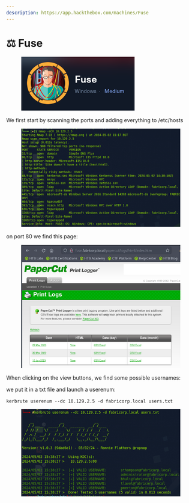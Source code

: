 ```yaml
---
description: https://app.hackthebox.com/machines/Fuse
---
```


# ⚖️ Fuse

<figure><img src="../../.gitbook/assets/image (7) (1).png" alt=""><figcaption></figcaption></figure>

We first start by scanning the ports and adding everything to /etc/hosts

<figure><img src="../../.gitbook/assets/image (8) (1).png" alt=""><figcaption></figcaption></figure>

on port 80 we find this page:



<figure><img src="../../.gitbook/assets/image (9) (2).png" alt=""><figcaption></figcaption></figure>

When clicking on the view buttons, we find some possible usernames:



we put it in a txt file and launch a userenum:

```
kerbrute userenum --dc 10.129.2.5 -d fabricorp.local users.txt
```

<figure><img src="../../.gitbook/assets/image (10) (2).png" alt=""><figcaption></figcaption></figure>

